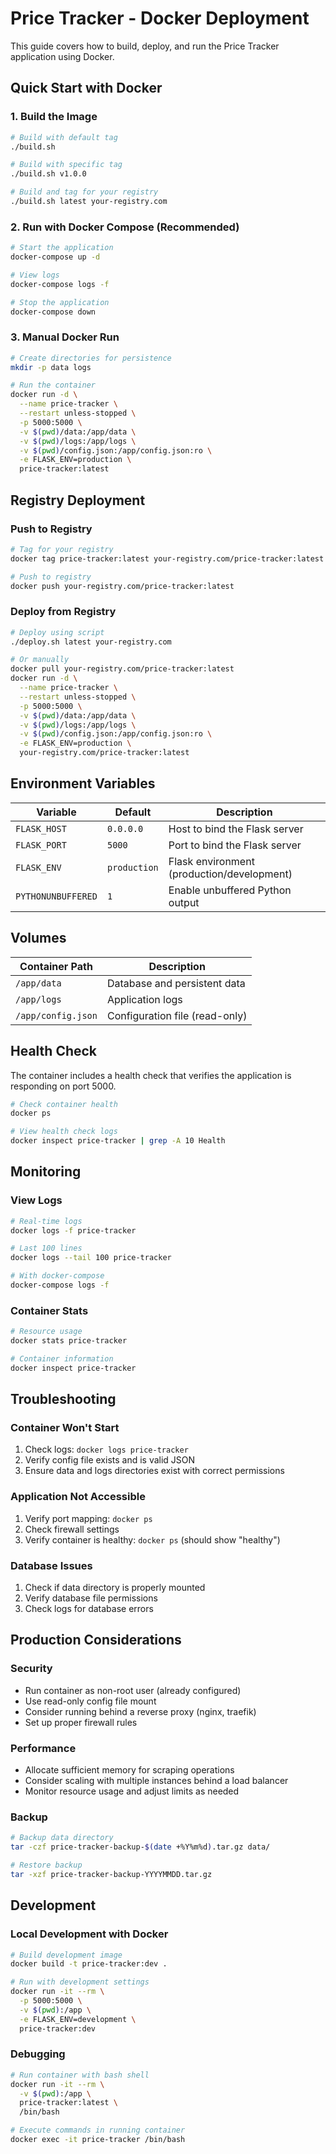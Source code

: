 # Price Tracker - Docker Deployment

This guide covers how to build, deploy, and run the Price Tracker application using Docker.

## Quick Start with Docker

### 1. Build the Image

```bash
# Build with default tag
./build.sh

# Build with specific tag
./build.sh v1.0.0

# Build and tag for your registry
./build.sh latest your-registry.com
```

### 2. Run with Docker Compose (Recommended)

```bash
# Start the application
docker-compose up -d

# View logs
docker-compose logs -f

# Stop the application
docker-compose down
```

### 3. Manual Docker Run

```bash
# Create directories for persistence
mkdir -p data logs

# Run the container
docker run -d \
  --name price-tracker \
  --restart unless-stopped \
  -p 5000:5000 \
  -v $(pwd)/data:/app/data \
  -v $(pwd)/logs:/app/logs \
  -v $(pwd)/config.json:/app/config.json:ro \
  -e FLASK_ENV=production \
  price-tracker:latest
```

## Registry Deployment

### Push to Registry

```bash
# Tag for your registry
docker tag price-tracker:latest your-registry.com/price-tracker:latest

# Push to registry
docker push your-registry.com/price-tracker:latest
```

### Deploy from Registry

```bash
# Deploy using script
./deploy.sh latest your-registry.com

# Or manually
docker pull your-registry.com/price-tracker:latest
docker run -d \
  --name price-tracker \
  --restart unless-stopped \
  -p 5000:5000 \
  -v $(pwd)/data:/app/data \
  -v $(pwd)/logs:/app/logs \
  -v $(pwd)/config.json:/app/config.json:ro \
  -e FLASK_ENV=production \
  your-registry.com/price-tracker:latest
```

## Environment Variables

| Variable | Default | Description |
|----------|---------|-------------|
| `FLASK_HOST` | `0.0.0.0` | Host to bind the Flask server |
| `FLASK_PORT` | `5000` | Port to bind the Flask server |
| `FLASK_ENV` | `production` | Flask environment (production/development) |
| `PYTHONUNBUFFERED` | `1` | Enable unbuffered Python output |

## Volumes

| Container Path | Description |
|----------------|-------------|
| `/app/data` | Database and persistent data |
| `/app/logs` | Application logs |
| `/app/config.json` | Configuration file (read-only) |

## Health Check

The container includes a health check that verifies the application is responding on port 5000.

```bash
# Check container health
docker ps

# View health check logs
docker inspect price-tracker | grep -A 10 Health
```

## Monitoring

### View Logs

```bash
# Real-time logs
docker logs -f price-tracker

# Last 100 lines
docker logs --tail 100 price-tracker

# With docker-compose
docker-compose logs -f
```

### Container Stats

```bash
# Resource usage
docker stats price-tracker

# Container information
docker inspect price-tracker
```

## Troubleshooting

### Container Won't Start

1. Check logs: `docker logs price-tracker`
2. Verify config file exists and is valid JSON
3. Ensure data and logs directories exist with correct permissions

### Application Not Accessible

1. Verify port mapping: `docker ps`
2. Check firewall settings
3. Verify container is healthy: `docker ps` (should show "healthy")

### Database Issues

1. Check if data directory is properly mounted
2. Verify database file permissions
3. Check logs for database errors

## Production Considerations

### Security

- Run container as non-root user (already configured)
- Use read-only config file mount
- Consider running behind a reverse proxy (nginx, traefik)
- Set up proper firewall rules

### Performance

- Allocate sufficient memory for scraping operations
- Consider scaling with multiple instances behind a load balancer
- Monitor resource usage and adjust limits as needed

### Backup

```bash
# Backup data directory
tar -czf price-tracker-backup-$(date +%Y%m%d).tar.gz data/

# Restore backup
tar -xzf price-tracker-backup-YYYYMMDD.tar.gz
```

## Development

### Local Development with Docker

```bash
# Build development image
docker build -t price-tracker:dev .

# Run with development settings
docker run -it --rm \
  -p 5000:5000 \
  -v $(pwd):/app \
  -e FLASK_ENV=development \
  price-tracker:dev
```

### Debugging

```bash
# Run container with bash shell
docker run -it --rm \
  -v $(pwd):/app \
  price-tracker:latest \
  /bin/bash

# Execute commands in running container
docker exec -it price-tracker /bin/bash
```
